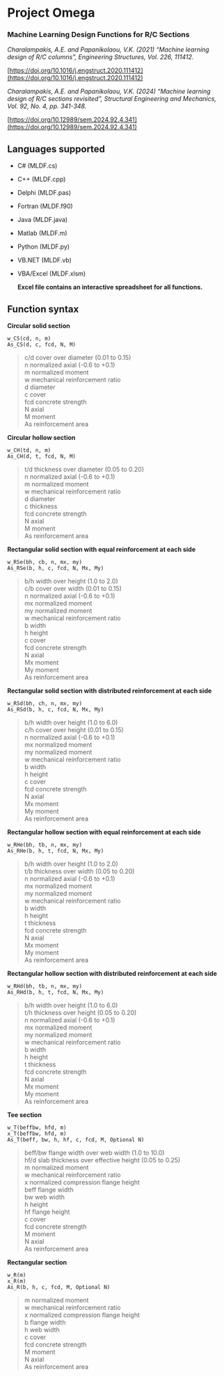 # Project Omega
### Machine Learning Design Functions for R/C Sections

*Charalampakis, A.E. and Papanikolaou, V.K. (2021) “Machine learning design of R/C columns”, Engineering Structures, Vol. 226, 111412.*

[https://doi.org/10.1016/j.engstruct.2020.111412](https://doi.org/10.1016/j.engstruct.2020.111412)

*Charalampakis, A.E. and Papanikolaou, V.K. (2024) “Machine learning design of R/C sections revisited”, Structural Engineering and Mechanics, Vol. 92, No. 4, pp. 341-348.*

[https://doi.org/10.12989/sem.2024.92.4.341](https://doi.org/10.12989/sem.2024.92.4.341)

## Languages supported

- C# (MLDF.cs)
- C++ (MLDF.cpp)
- Delphi (MLDF.pas)
- Fortran (MLDF.f90)
- Java (MLDF.java)
- Matlab (MLDF.m)
- Python (MLDF.py)
- VB.NET (MLDF.vb)
- VBA/Excel (MLDF.xlsm)

	**Excel file contains an interactive spreadsheet for all functions.**

## Function syntax

**Circular solid section**

    w_CS(cd, n, m)
    As_CS(d, c, fcd, N, M)

> c/d cover over diameter (0.01 to 0.15)<br>
> n	normalized axial (-0.6 to +0.1)<br>
> m	normalized moment<br>
> w	mechanical reinforcement ratio<br>
> d	diameter<br>
> c	cover<br>
> fcd concrete strength<br>
> N	axial<br>
> M	moment<br>
> As reinforcement area<br>

**Circular hollow section**

	w_CH(td, n, m)
	As_CH(d, t, fcd, N, M)

> t/d thickness over diameter (0.05 to 0.20)<br>
> n normalized axial (-0.6 to +0.1)<br>
> m normalized moment<br>
> w mechanical reinforcement ratio<br>
> d diameter<br>
> c thickness<br>
> fcd concrete strength<br>
> N axial<br>
> M moment<br>
> As reinforcement area<br>


**Rectangular solid section with equal reinforcement at each side**
	
	w_RSe(bh, cb, n, mx, my)
	As_RSe(b, h, c, fcd, N, Mx, My)

> b/h width over height (1.0 to 2.0)<br>
> c/b cover over width (0.01 to 0.15)<br>
> n normalized axial (-0.6 to +0.1)<br>
> mx normalized moment<br>
> my normalized moment<br>
> w mechanical reinforcement ratio<br>
> b width<br>
> h height<br>
> c cover<br>
> fcd concrete strength<br>
> N axial<br>
> Mx moment<br>
> My moment<br>
> As reinforcement area<br>

**Rectangular solid section with distributed reinforcement at each side**
	
	w_RSd(bh, ch, n, mx, my)
	As_RSd(b, h, c, fcd, N, Mx, My)
  
> b/h width over height (1.0 to 6.0)<br>
> c/h cover over height (0.01 to 0.15)<br>
> n normalized axial (-0.6 to +0.1)<br>
> mx normalized moment<br>
> my normalized moment<br>
> w mechanical reinforcement ratio<br>
> b width<br>
> h height<br>
> c cover<br>
> fcd concrete strength<br>
> N axial<br>
> Mx moment<br>
> My moment<br>
> As reinforcement area<br>

**Rectangular hollow section with equal reinforcement at each side**

	w_RHe(bh, tb, n, mx, my)
	As_RHe(b, h, t, fcd, N, Mx, My)

> b/h width over height (1.0 to 2.0)<br>
> t/b thickness over width (0.05 to 0.20)<br>
> n normalized axial (-0.6 to +0.1)<br>
> mx normalized moment<br>
> my normalized moment<br>
> w mechanical reinforcement ratio<br>
> b width<br>
> h height<br>
> t thickness<br>
> fcd concrete strength<br>
> N axial<br>
> Mx moment<br>
> My moment<br>
> As reinforcement area<br>

**Rectangular hollow section with distributed reinforcement at each side**

	w_RHd(bh, tb, n, mx, my)
	As_RHd(b, h, t, fcd, N, Mx, My)

> b/h width over height (1.0 to 6.0)<br>
> t/h thickness over height (0.05 to 0.20)<br>
> n normalized axial (-0.6 to +0.1)<br>
> mx normalized moment<br>
> my normalized moment<br>
> w mechanical reinforcement ratio<br>
> b width<br>
> h height<br>
> t thickness<br>
> fcd concrete strength<br>
> N axial<br>
> Mx moment<br>
> My moment<br>
> As reinforcement area<br>

**Tee section**

	w_T(beffbw, hfd, m)
	x_T(beffbw, hfd, m)
	As_T(beff, bw, h, hf, c, fcd, M, Optional N)

> beff/bw flange width over web width (1.0 to 10.0)<br>
> hf/d slab thickness over effective height (0.05 to 0.25)<br>
> m normalized moment<br>
> w mechanical reinforcement ratio<br>
> x normalized compression flange height<br>
> beff flange width<br>
> bw web width<br>
> h height<br>
> hf flange height<br>
> c cover<br>
> fcd concrete strength<br>
> M moment<br>
> N axial<br>
> As reinforcement area<br>

**Rectangular section**

	w_R(m)
	x_R(m)
	As_R(b, h, c, fcd, M, Optional N)

> m normalized moment<br>
> w mechanical reinforcement ratio<br>
> x normalized compression flange height<br>
> b flange width<br>
> h web width<br>
> c cover<br>
> fcd concrete strength<br>
> M moment<br>
> N axial<br>
> As reinforcement area<br>
